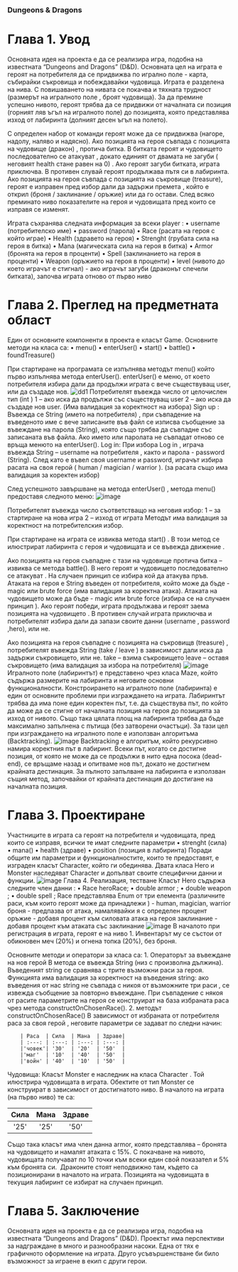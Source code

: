 ###                                                             Dungeons & Dragons

# Глава 1. Увод

Основната идея на проекта е да се реализира игра, подобна на известната “Dungeons and Dragons” (D&D). Основната цел на играта е  героят на потребителя да се придвижва по игрално поле - карта, събирайки съкровища и побеждавайки чудовища.
Играта е разделена на нива. С повишаването на нивата се покачва и тяхната трудност (размерът на игралното поле , броят чудовища). За да премине успешно  нивото, героят трябва да се придвижи от началната си позиция (горният ляв ъгъл на игралното поле) до  позицията, която представлява изход от лабиринта (долният десен ъгъл на полето).


С определен набор от команди героят може да се придвижва (нагоре, надолу, наляво и надясно).
Ако позицията на героя съвпада с позицията на чудовище (дракон) , протича битка. В битката героят и чудовището последователно се атакуват , докато единият от двамата не загуби ( неговият health стане равен на 0) . Ако героят загуби битката, играта приключва. В противен слувай героят продължава пътя си в лабиринта.
Ако позицията на героя съвпада с позицията на съкровище (treasure), героят е изправен пред избор дали да задържи премета ,  който е открил (броня / заклинание / оръжие) или да го остави.
След всяко преминато ниво показателите на героя и чудовищата пред които се изправя се изменят. 

Играта съхранява следната информация за всеки player :
    • username (потребителско име)
    • password (парола)
    • Race (расата на героя с който играе)
    • Health (здравето на героя)
    • Strenght (грубата сила на героя в битка)
    • Mana (магическата сила на героя в битка)
    • Armor (бронята на героя в проценти)
    • Spell (заклинанието на героя в проценти)
    • Weapon (оръжието на героя в проценти)
    • level (нивото до което играчът е стигнал)
      - ако играчът загуби (драконът спечели битката), започва играта отново от първо ниво
      
#   Глава 2. Преглед на предметната област

Един от основните компоненти в проекта е класът Game. Основните методи на класа са:
    • menu()
    • enterUser()
    • start()
    • battle()
    • foundTreasure()

При стартиране на програмата се изпълнява методът menu() който първо изпълнява метода enterUser().
enterUser()  е меню, от което потребителя избира дали да продължи играта с вече съществуващ user, или да създаде нов.
![dd1](https://user-images.githubusercontent.com/72568547/156895740-91767e17-3ebe-474e-8aef-d121ac11e3b5.jpg)
Потребителят въвежда число от целочислен тип (int ) 
1 – ако  иска да продължи със съществуващ user
2 – ако  иска да създаде нов user.
(Има валидация за коректност на избора) 
Sign up :
Въвежда се String (името на потребителя) , при съвпадение на въведеното име с вече записаните във файл се изписва съобщение за въвеждане на парола (String), която също трябва да съвпадне със записаната във файла.
Ако името или паролата не съвпадат отново се връща менюто на enterUser().
Log in:
При избора Log in , играча въвежда String – username на потребителя , както и парола - password (String). След като е въвел своя username  и password, играчът избира расата на своя герой ( human / magician / warrior ).
(за расата също има валидация за коректен избор)

След успешното завършване на метода enterUser() , метода menu() предоставя следното меню:
![image](https://user-images.githubusercontent.com/72568547/156895805-858bd4a8-6d9d-4e2f-9111-d4abf193b157.png)

Потребителят въвежда число съответстващо на неговия избор:
1 – за стартиране на нова игра
2 – изход от играта
Методът има валидация за коректност на потребителския избор.

При стартиране на играта се извиква метода start() . В този метод се илюстрират лабиринта с героя и чудовищата и се въвежда движение .
      
Ако позицията на героя съвпадне с тази на чудовище протича битка – извиква се метода battle(). В него героят и чудовището последователно се атакуват . На случаен принцип се избира кой да атакува пръв.
Атаката на героя е String въведен от потребителя, който може да бъде - magic или brute force (има валидация за коректна атака).
Атаката на чудовището може да бъде - magic или brute force (избира се на случаен принцип ).
Ако героят победи, играта продължава и героят заема позицията на чудовището . В противен случай играта приключва и потребителят избира дали да запази своите данни (username , password ,hero), или не.

Aко позицията на героя съвпадне с позицията на съкровищв (treasure) , потребителят въвежда String (take / leave ) в зависимост дали иска да задържи съкровището, или не.
take – взима съкровището
leave – оставя съкровището
(има валидация за избора на потребителя)
![image](https://user-images.githubusercontent.com/72568547/156895818-0849e655-afc1-4528-bf94-c0648bfc2707.png)
Игралното поле (лабиринтът) е представено чрез класа Maze, който съдържа размерите на лабиринта и неговите основни функционалности. Констроирането на игралното поле (лабиринта) е един от основните проблеми при изграждането на играта.
Лабиринтът трябва да има поне един коректен път, т.е. да съществува път, по който да може да се стигне от началната позиция на героя до позицията за изход от нивото. Също така цялата площ на лабиринта трябва да бъде максимално запълнена с пътища (без затворени очастъци). За тази цел при изграждането на игралното поле е използван алгоритъма (Backtracking).
![image](https://user-images.githubusercontent.com/72568547/156895829-b954b837-d8af-4618-8142-c1678875784c.png) Backtracking e алгоритъм, който рекурсивно намира коректния      път в лабиринт. Всеки път, когато се достигне позиция, от която не може да се продължи в нито една посока (dead-end), се връщаме назад и опитваме нов път, докато не достигнем крайната дестинация.
За пълното запълване на лабиринта е използван същия метод, започвайки от крайната дестинация до достигане на началната позиция. 

# Глава 3. Проектиране
Участниците в играта са героят на потребителя и чудовищата, пред които се изправя, всички те имат следните параметри
    • strenght (сила)
    • mana()
    • health  (здраве)
    • position (позиция в лабиринта)
Поради общите им параметри и функционалностите, които те предоставят, е изграден класът Character, който ги обединява. Двата класа Hero и Monster наследяват Character и допълват своите специфични данни и функции.
![image](https://user-images.githubusercontent.com/72568547/156895854-2c1d9810-e74a-471e-8f87-bb87f22086fc.png)
Глава 4. Реализация, тестване 
Класът Hero съдържа следните член данни :
    • Race heroRace; 
    • double armor ; 
    • double weapon ; 
    • double spell ;
Race представлява Enum от три елемента (различните раси, към които героят може да принадлежи ) - human, magician, warrior
броня - предпазва от атака, намалявайки я с определен процент
оръжие - добавя процент към силовата атака на героя
заклинание - добавя процент към атаката със заклинание
![image](https://user-images.githubusercontent.com/72568547/156895868-644b1fb1-4839-43ab-bec6-29baf7464b6f.png)
В началото при регистрация в играта, героят е на ниво 1. Инвентарът му се състои от обикновен меч (20%) и огнена топка (20%), без броня. 

Основните методи и оператори за класа са:
    1. Операторът за въвеждане на нов герой
       В метода се въвежда String (низ с произволна дължина). Въведеният string се сравнява с трите възможни раси за героя. Функцията има валидация за            коректност на въведения string:
       ако въведения от нас string не съвпада с никоя от възможните три раси , се извежда съобщение за повторно въвеждане.
       При съвпадение с някоя от расите параметрите на героя се конструират на база избраната раса чрез метода constructOnChosenRace().
    2. методът constructOnChosenRace()
        В зависимост от избраната от потребителя раса за своя герой , неговите параметри се задават по следни начин:
        
        | Раса  | Сила  | Мана  | Здраве|
        | :---: | :---: | :---: | :---: |
        |'човек'| '30'  | '20'  | '50'  |
        |'маг'  | '10'  | '40'  | '50'  |
        |'войн' | '40'  | '10'  | '50'  |


Чудовища:
Класът Monster е наследник на класа Character . Той илюстрира чудовищата в играта. Обектите от тип Monster се конструират в зависимост от достигнатото ниво.
В началото на играта (на първо ниво) те са:

| Сила  | Мана  | Здраве|
| :---: | :---: | :---: |
| '25'  | '25'  | '50'  |

Също така класът има член данна armor, която представлява – бронята на чудовището и намалят атаката с 15%.
С покачване на нивото, чудовищата получават по 10 точки към всеки един свой показател и 5% към бронята си. 
Драконите стоят неподвижно там, където са позиционирани в началото на играта. Позицията на чудовищата в текущия лабиринт се избират на случаен принцип.

# Глава 5. Заключение 

Основната идея на проекта е да се реализира игра, подобна на известната “Dungeons and Dragons” (D&D). Проектът има перспективи за надграждане в много и разнообразни насоки. Една от тях е графичното оформление на играта. Друго усъвършенстване би било възможност за играене в екип с други герои.






